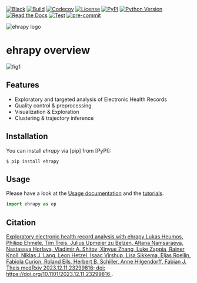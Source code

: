 [![Black](https://img.shields.io/badge/code%20style-black-000000.svg)](https://github.com/psf/black)
[![Build](https://github.com/theislab/ehrapy/actions/workflows/build.yml/badge.svg)](https://github.com/theislab/ehrapy/actions/workflows/build.yml)
[![Codecov](https://codecov.io/gh/theislab/ehrapy/branch/master/graph/badge.svg)](https://codecov.io/gh/theislab/ehrapy)
[![License](https://img.shields.io/github/license/theislab/ehrapy)](https://opensource.org/licenses/Apache2.0)
[![PyPI](https://img.shields.io/pypi/v/ehrapy.svg)](https://pypi.org/project/ehrapy/)
[![Python Version](https://img.shields.io/pypi/pyversions/ehrapy)](https://pypi.org/project/ehrapy)
[![Read the Docs](https://img.shields.io/readthedocs/ehrapy/latest.svg?label=Read%20the%20Docs)](https://ehrapy.readthedocs.io/)
[![Test](https://github.com/theislab/ehrapy/actions/workflows/test.yml/badge.svg)](https://github.com/theislab/ehrapy/actions/workflows/test.yml)
[![pre-commit](https://img.shields.io/badge/pre--commit-enabled-brightgreen?logo=pre-commit&logoColor=white)](https://github.com/pre-commit/pre-commit)

<img src="https://user-images.githubusercontent.com/21954664/156930990-0d668468-0cd9-496e-995a-96d2c2407cf5.png" alt="ehrapy logo">

# ehrapy overview

![fig1](https://github.com/theislab/ehrapy/assets/99650244/aad523a3-b4f9-4a7a-bb61-612af9a6874c)

## Features

-   Exploratory and targeted analysis of Electronic Health Records
-   Quality control & preprocessing
-   Visualization & Exploration
-   Clustering & trajectory inference

## Installation

You can install _ehrapy_ via [pip] from [PyPI]:

```console
$ pip install ehrapy
```

## Usage

Please have a look at the [Usage documentation](https://ehrapy.readthedocs.io/en/latest/usage/usage.html) and the [tutorials](https://ehrapy.readthedocs.io/en/latest/tutorials/index.html).

```python
import ehrapy as ep
```

## Citation

[ Exploratory electronic health record analysis with ehrapy
Lukas Heumos, Philipp Ehmele, Tim Treis, Julius Upmeier zu Belzen, Altana Namsaraeva, Nastassya Horlava, Vladimir A. Shitov, Xinyue Zhang, Luke Zappia, Rainer Knoll, Niklas J. Lang, Leon Hetzel, Isaac Virshup, Lisa Sikkema, Eljas Roellin, Fabiola Curion, Roland Eils, Herbert B. Schiller, Anne Hilgendorff, Fabian J. Theis
medRxiv 2023.12.11.23299816; doi: https://doi.org/10.1101/2023.12.11.23299816 ](https://www.medrxiv.org/content/10.1101/2023.12.11.23299816v1).

